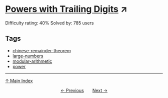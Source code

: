 # [Powers with Trailing Digits](https://projecteuler.net/problem=455) ↗️

Difficulty rating: 40%
Solved by: 785 users
## Tags

- [chinese-remainder-theorem](../tags/chinese-remainder-theorem.md)
- [large-numbers](../tags/large-numbers.md)
- [modular-arithmetic](../tags/modular-arithmetic.md)
- [power](../tags/power.md)



---

[↑ Main Index](../README.md)


<div align=center><a href='454.md'>← Previous</a> &nbsp;&nbsp; &nbsp;&nbsp;  <a href='456.md'>Next →</a></div>
